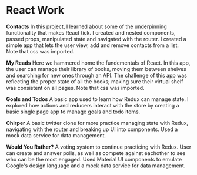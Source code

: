 # React Work

<b>Contacts</b>
In this project, I learned about some of the underpinning functionality that makes React tick. I created and nested components, passed props, manipulated state and navigated with the router. I created a simple app that lets the user view, add and remove contacts from a list. Note that css was imported.

<b>My Reads</b>
Here we hammered home the fundementals of React. In this app, the user can manage their library of books, moving them between shelves and searching for new ones through an API. The challenge of this app was reflecting the proper state of all the books; making sure their virtual shelf was consistent on all pages. Note that css was imported.

<b>Goals and Todos</b>
A basic app used to learn how Redux can manage state. I explored how actions and reducers interact with the store by creating a basic single page app to manage goals and todo items.

<b>Chirper</b>
A basic twitter clone for more practice managing state with Redux, navigating with the router and breaking up UI into components. Used a mock data service for data management.

<b>Would You Rather?</b>
A voting system to continue practicing with Redux. User can create and answer polls, as well as compete against eachother to see who can be the most engaged. Used Material UI components to emulate Google's design language and a mock data service for data management.
